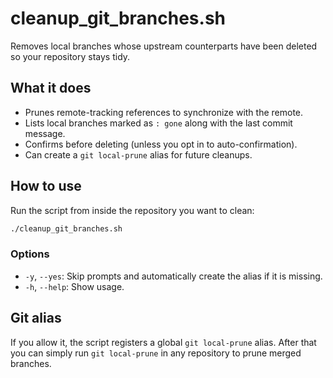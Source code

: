 # cleanup_git_branches.sh

Removes local branches whose upstream counterparts have been deleted so your repository stays tidy.

## What it does
- Prunes remote-tracking references to synchronize with the remote.
- Lists local branches marked as `: gone` along with the last commit message.
- Confirms before deleting (unless you opt in to auto-confirmation).
- Can create a `git local-prune` alias for future cleanups.

## How to use
Run the script from inside the repository you want to clean:
```bash
./cleanup_git_branches.sh
```

### Options
- `-y`, `--yes`: Skip prompts and automatically create the alias if it is missing.
- `-h`, `--help`: Show usage.

## Git alias
If you allow it, the script registers a global `git local-prune` alias. After that you can simply run `git local-prune` in any repository to prune merged branches.
